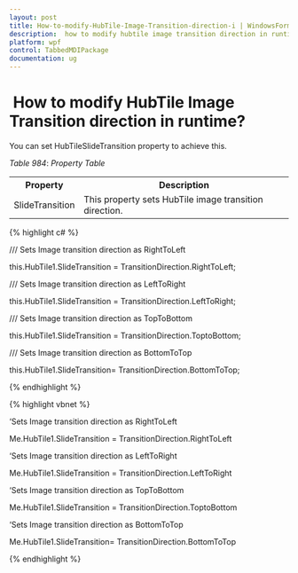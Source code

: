 ```yaml
---
layout: post
title: How-to-modify-HubTile-Image-Transition-direction-i | WindowsForms | Syncfusion
description:  how to modify hubtile image transition direction in runtime?
platform: wpf
control: TabbedMDIPackage
documentation: ug
---
```


#  How to modify HubTile Image Transition direction in runtime?

You can set HubTileSlideTransition property to achieve this.

_Table_ _984_: _Property Table_

<table>
<tr>
<th>
Property</th><th>
Description</th></tr>
<tr>
<td>
SlideTransition </td><td>
This property sets HubTile image transition direction.</td></tr>
</table>


{% highlight c# %}



/// Sets Image transition direction as RightToLeft

this.HubTile1.SlideTransition = TransitionDirection.RightToLeft;



/// Sets Image transition direction as LeftToRight

this.HubTile1.SlideTransition = TransitionDirection.LeftToRight;



/// Sets Image transition direction as TopToBottom

this.HubTile1.SlideTransition = TransitionDirection.ToptoBottom;



/// Sets Image transition direction as BottomToTop

this.HubTile1.SlideTransition= TransitionDirection.BottomToTop;


{% endhighlight %}


{% highlight vbnet %}



‘Sets Image transition direction as RightToLeft

Me.HubTile1.SlideTransition = TransitionDirection.RightToLeft



‘Sets Image transition direction as LeftToRight

Me.HubTile1.SlideTransition = TransitionDirection.LeftToRight



‘Sets Image transition direction as TopToBottom

Me.HubTile1.SlideTransition = TransitionDirection.ToptoBottom



‘Sets Image transition direction as BottomToTop

Me.HubTile1.SlideTransition= TransitionDirection.BottomToTop

{% endhighlight %}





